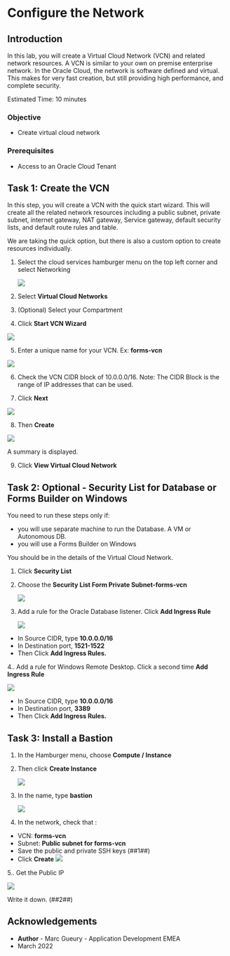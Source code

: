 # Configure the Network #

## Introduction

In this lab, you will create a Virtual Cloud Network (VCN) and related network resources. A VCN is similar to your own on premise enterprise network.  In the Oracle Cloud, the network is software defined and virtual. This makes for very fast creation, but still providing high performance, and complete security. 

Estimated Time: 10 minutes

### Objective

* Create virtual cloud network

### Prerequisites

* Access to an Oracle Cloud Tenant

## Task 1: Create the VCN ##

In this step, you will create a VCN with the quick start wizard. This will create all the related network resources including a public subnet, private subnet, internet gateway, NAT gateway, Service gateway, default security lists, and default route rules and table.

We are taking the quick option, but there is also a custom option to create resources individually.

1. Select the cloud services hamburger menu on the top left corner and select Networking

    ![](./images/forms-hamburger-vcn.png)

2. Select **Virtual Cloud Networks**

3. (Optional) Select your Compartment

4. Click **Start VCN Wizard**

  ![](./images/forms-vcn-start.png)

5. Enter a unique name for your VCN. Ex: **forms-vcn**

 ![](./images/forms-vcn-name.png)

6. Check the VCN CIDR block of 10.0.0.0/16.  Note: The CIDR Block is the range of IP addresses that can be used.

7. Click **Next** 

  ![](./images/forms-vcn-create.png)

8. Then **Create**

  ![](./images/forms-vcn-end.png)

  A summary is displayed. 

9. Click **View Virtual Cloud Network**

## Task 2: Optional - Security List for Database or Forms Builder on Windows ##

You need to run these steps only if:
- you will use separate machine to run the Database. A VM or Autonomous DB. 
- you will use a Forms Builder on Windows

You should be in the details of the Virtual Cloud Network.

1. Click **Security List**

2. Choose the **Security List Form Private Subnet-forms-vcn**

   ![](./images/forms-private-seclist.png)

3. Add a rule for the Oracle Database listener. Click **Add Ingress Rule**

   ![](./images/forms-private-ingress-rule.png)

- In Source CIDR, type **10.0.0.0/16**
- In Destination port, **1521-1522**
- Then Click **Add Ingress Rules.**

4.. Add a rule for Windows Remote Desktop. Click a second time **Add Ingress Rule**

   ![](./images/forms-private-ingress-rule-remote-desktop.png)

- In Source CIDR, type **10.0.0.0/16**
- In Destination port, **3389**
- Then Click **Add Ingress Rules.**

## Task 3: Install a Bastion   ##

1. In the Hamburger menu, choose **Compute / Instance**
2. Then click **Create Instance**

   ![](./images/forms-instance.png)

3. In the name, type **bastion**

   ![](./images/forms-bastion-name.png)

4. In the network, check that :
- VCN: **forms-vcn**
- Subnet: **Public subnet for forms-vcn**
- Save the public and private SSH keys (##1##)
- Click **Create**
![](./images/forms-bastion-network-ssh.png)

5.. Get the Public IP

   ![](./images/forms-bastion-public-ip.png)

Write it down. (##2##)

## Acknowledgements ##

- **Author** - Marc Gueury - Application Development EMEA 
- March 2022
